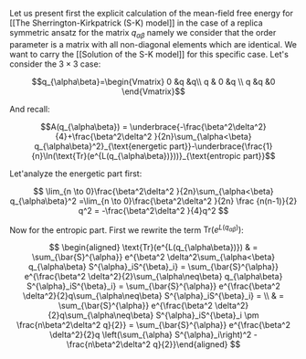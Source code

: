 Let us present first the explicit calculation of the mean-field free energy for [[The Sherrington-Kirkpatrick (S-K) model]] in the case of a replica symmetric ansatz for the matrix $q_{\alpha\beta}$ namely we consider that the order parameter is a matrix with all non-diagonal elements which are identical.
We want to carry the [[Solution of the S-K model]] for this specific case.
Let's consider the $3\times3$ case:

$$q_{\alpha\beta}=\begin{Vmatrix} 0 &q &q\\ q & 0 &q \\ q &q &0 \end{Vmatrix}$$

And recall:

$$A(q_{\alpha\beta}) = \underbrace{-\frac{\beta^2\delta^2}{4}+\frac{\beta^2\delta^2 }{2n}\sum_{\alpha<\beta} q_{\alpha\beta}^2}_{\text{energetic part}}-\underbrace{\frac{1}{n}\ln(\text{Tr}(e^{L(q_{\alpha\beta})}))}_{\text{entropic part}}$$

Let'analyze the energetic part first:

$$ \lim_{n \to 0}\frac{\beta^2\delta^2 }{2n}\sum_{\alpha<\beta} q_{\alpha\beta}^2 =\lim_{n \to 0}\frac{\beta^2\delta^2 }{2n} \frac {n(n-1)}{2} q^2 = -\frac{\beta^2\delta^2 }{4}q^2  $$

Now for the entropic part. First we rewrite the term $\text{Tr}(e^{L(q_{\alpha\beta})})$:

$$ \begin{aligned} \text{Tr}(e^{L(q_{\alpha\beta})}) & = \sum_{\bar{S}^{\alpha}} e^{\beta^2 \delta^2\sum_{\alpha<\beta} q_{\alpha\beta} S^{\alpha}_iS^{\beta}_i} = \sum_{\bar{S}^{\alpha}} e^{\frac{\beta^2 \delta^2}{2}\sum_{\alpha\neq\beta} q_{\alpha\beta} S^{\alpha}_iS^{\beta}_i} =  \sum_{\bar{S}^{\alpha}} e^{\frac{\beta^2 \delta^2}{2}q\sum_{\alpha\neq\beta} S^{\alpha}_iS^{\beta}_i} = \\ & = \sum_{\bar{S}^{\alpha}} e^{\frac{\beta^2 \delta^2}{2}q\sum_{\alpha\neq\beta} S^{\alpha}_iS^{\beta}_i \pm \frac{n\beta^2\delta^2 q}{2}} = \sum_{\bar{S}^{\alpha}} e^{\frac{\beta^2 \delta^2}{2}q \left(\sum_{\alpha} S^{\alpha}_i\right)^2 - \frac{n\beta^2\delta^2 q}{2}}\end{aligned} $$
